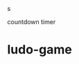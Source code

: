 











































s




countdown timer






















# ludo-game

















